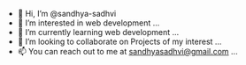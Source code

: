 - 👋 Hi, I’m @sandhya-sadhvi
- 👀 I’m interested in web development ...
- 🌱 I’m currently learning web development ...
- 💞️ I’m looking to collaborate on Projects of my interest ...
- 📫 You can reach out to me at sandhyasadhvi@gmail.com ...

<!---
sandhya-sadhvi/sandhya-sadhvi is a ✨ special ✨ repository because its `README.md` (this file) appears on your GitHub profile.
You can click the Preview link to take a look at your changes.
--->
